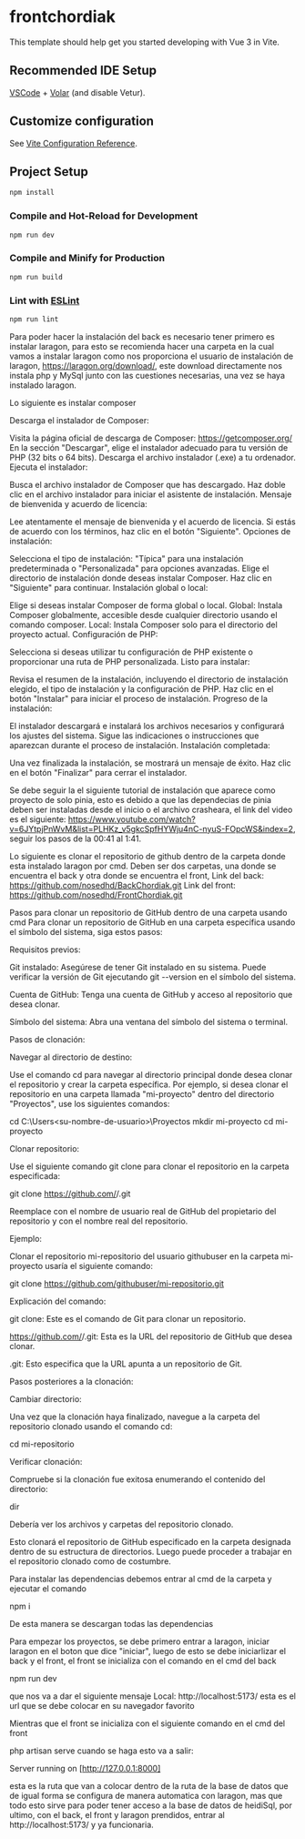 # frontchordiak

This template should help get you started developing with Vue 3 in Vite.

## Recommended IDE Setup

[VSCode](https://code.visualstudio.com/) + [Volar](https://marketplace.visualstudio.com/items?itemName=Vue.volar) (and disable Vetur).

## Customize configuration

See [Vite Configuration Reference](https://vitejs.dev/config/).

## Project Setup

```sh
npm install
```

### Compile and Hot-Reload for Development

```sh
npm run dev
```

### Compile and Minify for Production

```sh
npm run build
```

### Lint with [ESLint](https://eslint.org/)

```sh
npm run lint
```

Para poder hacer la instalación del back es necesario tener primero es instalar laragon, para esto se recomienda hacer una carpeta en la cual vamos a instalar laragon como nos proporciona el usuario de instalación de laragon, https://laragon.org/download/, este download directamente nos instala php y MySql junto con las cuestiones necesarias, una vez se haya instalado laragon.

Lo siguiente es instalar composer

Descarga el instalador de Composer:

Visita la página oficial de descarga de Composer: https://getcomposer.org/
En la sección "Descargar", elige el instalador adecuado para tu versión de PHP (32 bits o 64 bits).
Descarga el archivo instalador (.exe) a tu ordenador.
Ejecuta el instalador:

Busca el archivo instalador de Composer que has descargado.
Haz doble clic en el archivo instalador para iniciar el asistente de instalación.
Mensaje de bienvenida y acuerdo de licencia:

Lee atentamente el mensaje de bienvenida y el acuerdo de licencia.
Si estás de acuerdo con los términos, haz clic en el botón "Siguiente".
Opciones de instalación:

Selecciona el tipo de instalación: "Típica" para una instalación predeterminada o "Personalizada" para opciones avanzadas.
Elige el directorio de instalación donde deseas instalar Composer.
Haz clic en "Siguiente" para continuar.
Instalación global o local:

Elige si deseas instalar Composer de forma global o local.
Global: Instala Composer globalmente, accesible desde cualquier directorio usando el comando composer.
Local: Instala Composer solo para el directorio del proyecto actual.
Configuración de PHP:

Selecciona si deseas utilizar tu configuración de PHP existente o proporcionar una ruta de PHP personalizada.
Listo para instalar:

Revisa el resumen de la instalación, incluyendo el directorio de instalación elegido, el tipo de instalación y la configuración de PHP.
Haz clic en el botón "Instalar" para iniciar el proceso de instalación.
Progreso de la instalación:

El instalador descargará e instalará los archivos necesarios y configurará los ajustes del sistema.
Sigue las indicaciones o instrucciones que aparezcan durante el proceso de instalación.
Instalación completada:

Una vez finalizada la instalación, se mostrará un mensaje de éxito.
Haz clic en el botón "Finalizar" para cerrar el instalador.

Se debe seguir la el siguiente tutorial de instalación que aparece como proyecto de solo pinia, esto es debido a que las dependecias de pinia deben ser instaladas desde el inicio o el archivo crasheara, el link del video es el siguiente: https://www.youtube.com/watch?v=6JYtpjPnWvM&list=PLHKz_v5gkcSpfHYWju4nC-nyuS-FOpcWS&index=2, seguir los pasos de la 00:41 al 1:41.

Lo siguiente es clonar el repositorio de github dentro de la carpeta donde esta instalado laragon por cmd.
Deben ser dos carpetas, una donde se encuentra el back y otra donde se encuentra el front,
Link del back: https://github.com/nosedhd/BackChordiak.git
Link del front: https://github.com/nosedhd/FrontChordiak.git
 
Pasos para clonar un repositorio de GitHub dentro de una carpeta usando cmd
Para clonar un repositorio de GitHub en una carpeta específica usando el símbolo del sistema, siga estos pasos:

Requisitos previos:

Git instalado: Asegúrese de tener Git instalado en su sistema. Puede verificar la versión de Git ejecutando git --version en el símbolo del sistema.

Cuenta de GitHub: Tenga una cuenta de GitHub y acceso al repositorio que desea clonar.

Símbolo del sistema: Abra una ventana del símbolo del sistema o terminal.

Pasos de clonación:

Navegar al directorio de destino:

Use el comando cd para navegar al directorio principal donde desea clonar el repositorio y crear la carpeta específica. Por ejemplo, si desea clonar el repositorio en una carpeta llamada "mi-proyecto" dentro del directorio "Proyectos", use los siguientes comandos:

cd C:\Users\<su-nombre-de-usuario>\Proyectos
mkdir mi-proyecto
cd mi-proyecto

Clonar repositorio:

Use el siguiente comando git clone para clonar el repositorio en la carpeta especificada:


git clone https://github.com/<nombre-de-usuario>/<nombre-del-repositorio>.git

Reemplace <nombre-de-usuario> con el nombre de usuario real de GitHub del propietario del repositorio y <nombre-del-repositorio> con el nombre real del repositorio.

Ejemplo:

Clonar el repositorio mi-repositorio del usuario githubuser en la carpeta mi-proyecto usaría el siguiente comando:


git clone https://github.com/githubuser/mi-repositorio.git

Explicación del comando:

git clone: Este es el comando de Git para clonar un repositorio.

https://github.com/<nombre-de-usuario>/<nombre-del-repositorio>.git: Esta es la URL del repositorio de GitHub que desea clonar.

.git: Esto especifica que la URL apunta a un repositorio de Git.

Pasos posteriores a la clonación:

Cambiar directorio:

Una vez que la clonación haya finalizado, navegue a la carpeta del repositorio clonado usando el comando cd:


cd mi-repositorio

Verificar clonación:

Compruebe si la clonación fue exitosa enumerando el contenido del directorio:

dir


Debería ver los archivos y carpetas del repositorio clonado.

Esto clonará el repositorio de GitHub especificado en la carpeta designada dentro de su estructura de directorios. Luego puede proceder a trabajar en el repositorio clonado como de costumbre.


Para instalar las dependencias debemos entrar al cmd de la carpeta y ejecutar el comando


npm i

De esta manera se descargan todas las dependencias

Para empezar los proyectos, se debe primero entrar a laragon, iniciar laragon en el boton que dice "iniciar", luego de esto se debe iniciarlizar el back y el front, el front se inicializa con el comando en el cmd del back

npm run dev

que nos va a dar el siguiente mensaje
Local:   http://localhost:5173/
esta es el url que se debe colocar en su navegador favorito

Mientras que el front se inicializa con el siguiente comando en el cmd del front

php artisan serve
cuando se haga esto va a salir:

Server running on [http://127.0.0.1:8000]

esta es la ruta que van a colocar dentro de la ruta de la base de datos que de igual forma se configura de manera automatica con laragon, mas que todo esto sirve para poder tener acceso a la base de datos de heidiSql, por ultimo, con el back, el front y laragon prendidos, entrar al http://localhost:5173/ y ya funcionaria.